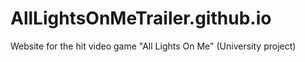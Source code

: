 # AllLightsOnMeTrailer.github.io
Website for the hit video game "All Lights On Me" (University project)
